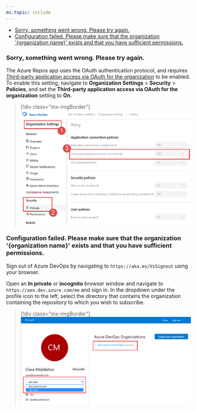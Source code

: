 ```yaml
---
ms.topic: include
---
```


* [Sorry, something went wrong. Please try again.](#sorry-something-went-wrong-please-try-again)
* [Configuration failed. Please make sure that the organization '{organization name}' exists and that you have sufficient 
permissions.](#configuration-failed-please-make-sure-that-the-organization-organization-name-exists-and-that-you-have-sufficient-permissions)

### Sorry, something went wrong. Please try again.

The Azure Repos app uses the OAuth authentication protocol, and requires [Third-party application access via OAuth for the 
organization](../../../organizations/accounts/change-application-access-policies.md) to be enabled. 
To enable this setting, navigate to **Organization Settings** > **Security** > **Policies**, and set the **Third-party application access
 via OAuth for the organization** setting to **On**.

> [!div class="mx-imgBorder"]
> ![Enable the Third-party application access via OAuth for the organization setting](../media/troubleshooting/third-party-app-consent.png)

### Configuration failed. Please make sure that the organization '{organization name}' exists and that you have sufficient permissions.

Sign out of Azure DevOps by navigating to `https://aka.ms/VsSignout` using your browser.

Open an **In private** or **incognito** browser window and navigate to `https://aex.dev.azure.com/me` and sign in. In the dropdown under the profile 
icon to the left, select the directory that contains the organization containing the repository to which you wish to subscribe.

> [!div class="mx-imgBorder"]
> ![Select the directory that contains the organization that contains the project](../media/troubleshooting/profile-page.png)